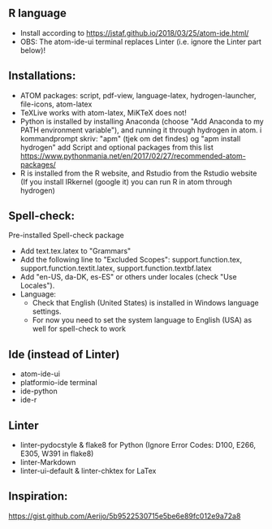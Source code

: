 ## R language
-   Install according to <https://jstaf.github.io/2018/03/25/atom-ide.html/>
-   OBS: The atom-ide-ui terminal replaces Linter (i.e. ignore the Linter part below)!

## Installations:
-   ATOM packages: script, pdf-view, language-latex, hydrogen-launcher, file-icons, atom-latex
-   TeXLive works with atom-latex, MiKTeX does not!
-   Python is installed by installing Anaconda (choose "Add Anaconda to my PATH environment variable"), and running it through hydrogen in atom.
    i kommandprompt skriv: "apm" (tjek om det findes) og "apm install hydrogen"
    add Script and optional packages from this list <https://www.pythonmania.net/en/2017/02/27/recommended-atom-packages/>
-   R is installed from the R website, and Rstudio from the Rstudio website (If you install IRkernel (google it) you can run R in atom through hydrogen)

## Spell-check:
Pre-installed Spell-check package
-   Add text.tex.latex to "Grammars"
-   Add the following line to "Excluded Scopes":
    support.function.tex, support.function.textit.latex, support.function.textbf.latex
-   Add "en-US, da-DK, es-ES" or others under locales (check "Use Locales").
-   Language:
    - Check that English (United States) is installed in Windows language settings.
    - For now you need to set the system language to English (USA) as well for spell-check to work

## Ide (instead of Linter)
-   atom-ide-ui
-   platformio-ide terminal
-   ide-python
-   ide-r

## Linter
-   linter-pydocstyle & flake8 for Python (Ignore Error Codes: D100, E266, E305, W391 in flake8)
-   linter-Markdown
-   linter-ui-default & linter-chktex for LaTex

## Inspiration:
<https://gist.github.com/Aerijo/5b9522530715e5be6e89fc012e9a72a8>
